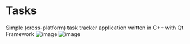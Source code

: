 # Tasks
Simple (cross-platform) task tracker application written in C++ with Qt Framework
![image](https://user-images.githubusercontent.com/73791462/171555102-5a785ba1-b668-48b2-aed4-d28352d7d857.png)
![image](https://user-images.githubusercontent.com/73791462/171555208-e4da8c21-29ff-40d2-a34f-7187b68875be.png)
